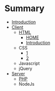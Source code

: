 # Summary

* [Introduction](README.md)
* [Client](qian_duan.md)
   * [HTML](1.javascript.md)
       * [HOME](home.md)
       * [Introduction](introduction.md)
   * CSS
       * [1](c.1.md)
       * [2](c.2.md)
   * Javascript
   * jQuery
* [Server](hou_duan.md)
   * [PHP](1.php.md)
   * NodeJs

